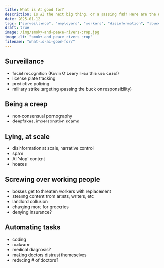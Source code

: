 ```yaml
---
title: What is AI good for?
description: Is AI the next big thing, or a passing fad? Here are the ways these technologies are being used today.
date: 2025-01-12
tags: ["surveillance", "employers", "workers", "disinformation", "abuse"]
draft: true
image: /img/smoky-and-peace-rivers-crop.jpg
image_alt: "smoky and peace rivers crop"
filename: "what-is-ai-good-for/"
---
```


## Surveillance

* facial recognition (Kevin O'Leary likes this use case!)
* license plate tracking
* predictive policing
* military strike targeting (passing the buck on responsibility)

## Being a creep

* non-consensual pornography
* deepfakes, impersonation scams

## Lying, at scale

* disinformation at scale, narrative control
* spam
* AI 'slop' content
* hoaxes

## Screwing over working people

* bosses get to threaten workers with replacement
* stealing content from artists, writers, etc
* landlord collusion
* charging more for groceries
* denying insurance?

## Automating tasks

* coding
* malware
* medical diagnosis?
* making doctors distrust themeselves
* reducing # of doctors?
